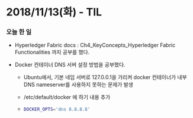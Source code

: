 # 2018/11/13(화) - TIL

### 오늘 한 일

- Hyperledger Fabric docs : Ch4_KeyConcepts_Hyperledger Fabric Functionalities 까지 공부를 했다.

- Docker 컨테이너 DNS 서버 설정 방법을 공부했다.

  - Ubuntu에서, 기본 네임 서버로 127.0.0.1을 가리켜 docker 컨테이너가 내부 DNS nameserver를 사용하지 못하는 문제가 발생

  - /etc/default/docker 에 하기 내용 추가

  - ```bash
    DOCKER_OPTS='dns 8.8.8.8'
    ```


